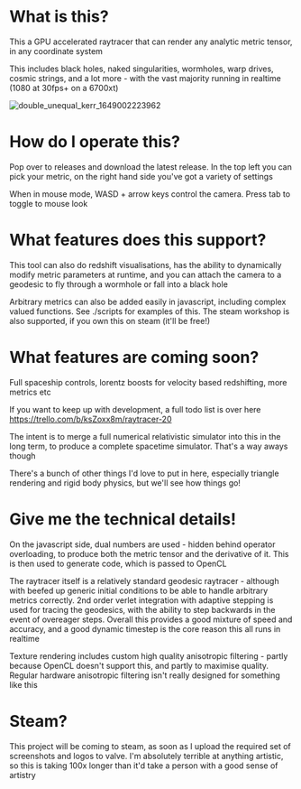 # What is this?

This a GPU accelerated raytracer that can render any analytic metric tensor, in any coordinate system

This includes black holes, naked singularities, wormholes, warp drives, cosmic strings, and a lot more - with the vast majority running in realtime (1080 at 30fps+ on a 6700xt)

![double_unequal_kerr_1649002223962](https://user-images.githubusercontent.com/755197/172191859-bdb8c052-2fbb-4817-81fa-5890a2b8a284.png)

# How do I operate this?

Pop over to releases and download the latest release. In the top left you can pick your metric, on the right hand side you've got a variety of settings

When in mouse mode, WASD + arrow keys control the camera. Press tab to toggle to mouse look

# What features does this support?

This tool can also do redshift visualisations, has the ability to dynamically modify metric parameters at runtime, and you can attach the camera to a geodesic to fly through a wormhole or fall into a black hole

Arbitrary metrics can also be added easily in javascript, including complex valued functions. See ./scripts for examples of this. The steam workshop is also supported, if you own this on steam (it'll be free!)

# What features are coming soon?

Full spaceship controls, lorentz boosts for velocity based redshifting, more metrics etc

If you want to keep up with development, a full todo list is over here https://trello.com/b/ksZoxx8m/raytracer-20

The intent is to merge a full numerical relativistic simulator into this in the long term, to produce a complete spacetime simulator. That's a way aways though

There's a bunch of other things I'd love to put in here, especially triangle rendering and rigid body physics, but we'll see how things go!

# Give me the technical details!

On the javascript side, dual numbers are used - hidden behind operator overloading, to produce both the metric tensor and the derivative of it. This is then used to generate code, which is passed to OpenCL

The raytracer itself is a relatively standard geodesic raytracer - although with beefed up generic initial conditions to be able to handle arbitrary metrics correctly. 2nd order verlet integration with adaptive stepping is used for tracing the geodesics, with the ability to step backwards in the event of overeager steps. Overall this provides a good mixture of speed and accuracy, and a good dynamic timestep is the core reason this all runs in realtime

Texture rendering includes custom high quality anisotropic filtering - partly because OpenCL doesn't support this, and partly to maximise quality. Regular hardware anisotropic filtering isn't really designed for something like this

# Steam?

This project will be coming to steam, as soon as I upload the required set of screenshots and logos to valve. I'm absolutely terrible at anything artistic, so this is taking 100x longer than it'd take a person with a good sense of artistry
